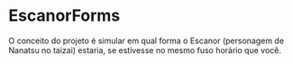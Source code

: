 # EscanorForms
 O conceito do projeto é simular em qual forma o Escanor (personagem de Nanatsu no taizai) estaria, se estivesse no mesmo fuso horário que você.
